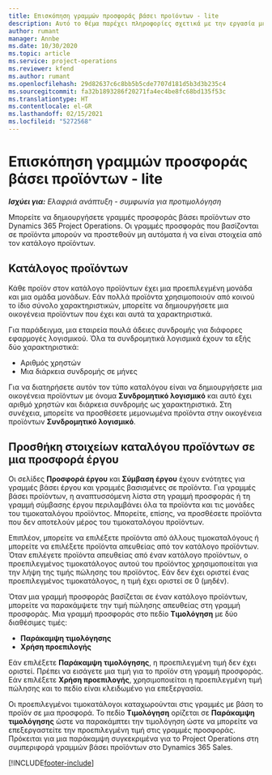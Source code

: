 ```yaml
---
title: Επισκόπηση γραμμών προσφοράς βάσει προϊόντων - lite
description: Αυτό το θέμα παρέχει πληροφορίες σχετικά με την εργασία με γραμμές σύμβασης βάσει προϊόντος.
author: rumant
manager: Annbe
ms.date: 10/30/2020
ms.topic: article
ms.service: project-operations
ms.reviewer: kfend
ms.author: rumant
ms.openlocfilehash: 29d82637c6c8bb5b5cde7707d181d5b3d3b235c4
ms.sourcegitcommit: fa32b1893286f20271fa4ec4be8fc68bd135f53c
ms.translationtype: HT
ms.contentlocale: el-GR
ms.lasthandoff: 02/15/2021
ms.locfileid: "5272568"
---
```

# <a name="product-based-quote-lines-overview---lite"></a>Επισκόπηση γραμμών προσφοράς βάσει προϊόντων - lite

_**Ισχύει για:** Ελαφριά ανάπτυξη - συμφωνία για προτιμολόγηση_

Μπορείτε να δημιουργήσετε γραμμές προσφοράς βάσει προϊόντων στο Dynamics 365 Project Operations. Οι γραμμές προσφοράς που βασίζονται σε προϊόντα μπορούν να προστεθούν μη αυτόματα ή να είναι στοιχεία από τον κατάλογο προϊόντων.

## <a name="product-catalog"></a>Κατάλογος προϊόντων

Κάθε προϊόν στον κατάλογο προϊόντων έχει μια προεπιλεγμένη μονάδα και μια ομάδα μονάδων. Εάν πολλά προϊόντα χρησιμοποιούν από κοινού το ίδιο σύνολο χαρακτηριστικών, μπορείτε να δημιουργήσετε μια οικογένεια προϊόντων που έχει και αυτά τα χαρακτηριστικά. 

Για παράδειγμα, μια εταιρεία πουλά άδειες συνδρομής για διάφορες εφαρμογές λογισμικού. Όλα τα συνδρομητικά λογισμικά έχουν τα εξής δύο χαρακτηριστικά:

- Αριθμός χρηστών
- Μια διάρκεια συνδρομής σε μήνες

Για να διατηρήσετε αυτόν τον τύπο καταλόγου είναι να δημιουργήσετε μια οικογένεια προϊόντων με όνομα **Συνδρομητικό λογισμικό** και αυτό έχει αριθμό χρηστών και διάρκεια συνδρομής ως χαρακτηριστικά. Στη συνέχεια, μπορείτε να προσθέσετε μεμονωμένα προϊόντα στην οικογένεια προϊόντων **Συνδρομητικό λογισμικό**.

## <a name="add-product-catalog-items-to-a-project-quote"></a>Προσθήκη στοιχείων καταλόγου προϊόντων σε μια προσφορά έργου

Οι σελίδες **Προσφορά έργου** και **Σύμβαση έργου** έχουν ενότητες για γραμμές βάσει έργου και γραμμές βασισμένες σε προϊόντα. Για γραμμές βάσει προϊόντων, η αναπτυσσόμενη λίστα στη γραμμή προσφοράς ή τη γραμμή σύμβασης έργου περιλαμβάνει όλα τα προϊόντα και τις μονάδες του τιμοκαταλόγου προϊόντος. Μπορείτε, επίσης, να προσθέσετε προϊόντα που δεν αποτελούν μέρος του τιμοκαταλόγου προϊόντων.

Επιπλέον, μπορείτε να επιλέξετε προϊόντα από άλλους τιμοκαταλόγους ή μπορείτε να επιλέξετε προϊόντα απευθείας από τον κατάλογο προϊόντων. Όταν επιλέγετε προϊόντα απευθείας από έναν κατάλογο προϊόντων, ο προεπιλεγμένος τιμοκατάλογος αυτού του προϊόντος χρησιμοποιείται για την λήψη της τιμής πώλησης του προϊόντος. Εάν δεν έχει οριστεί ένας προεπιλεγμένος τιμοκατάλογος, η τιμή έχει οριστεί σε 0 (μηδέν).

Όταν μια γραμμή προσφοράς βασίζεται σε έναν κατάλογο προϊόντων, μπορείτε να παρακάμψετε την τιμή πώλησης απευθείας στη γραμμή προσφοράς. Μια γραμμή προσφοράς στο πεδίο **Τιμολόγηση** με δύο διαθέσιμες τιμές:

- **Παράκαμψη τιμολόγησης**
- **Χρήση προεπιλογής**

Εάν επιλέξετε **Παράκαμψη τιμολόγησης**, η προεπιλεγμένη τιμή δεν έχει οριστεί. Πρέπει να εισάγετε μια τιμή για το προϊόν στη γραμμή προσφοράς. Εάν επιλέξετε **Χρήση προεπιλογής**, χρησιμοποιείται η προεπιλεγμένη τιμή πώλησης και το πεδίο είναι κλειδωμένο για επεξεργασία.

Οι προεπιλεγμένοι τιμοκατάλογοι καταχωρούνται στις γραμμές με βάση το προϊόν σε μια προσφορά. Το πεδίο **Τιμολόγηση** ορίζεται σε **Παράκαμψη τιμολόγησης** ώστε να παρακάμπτει την τιμολόγηση ώστε να μπορείτε να επεξεργαστείτε την προεπιλεγμένη τιμή στις γραμμές προσφοράς. Πρόκειται για μια παράκαμψη συγκεκριμένα για το Project Operations στη συμπεριφορά γραμμών βάσει προϊόντων στο Dynamics 365 Sales.


[!INCLUDE[footer-include](../../includes/footer-banner.md)]